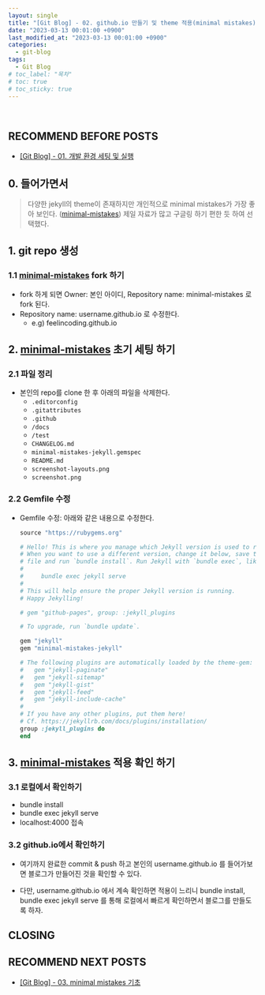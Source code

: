 ```yaml
---
layout: single
title: "[Git Blog] - 02. github.io 만들기 및 theme 적용(minimal mistakes)"
date: "2023-03-13 00:01:00 +0900"
last_modified_at: "2023-03-13 00:01:00 +0900"
categories:
  - git-blog
tags:
  - Git Blog
# toc_label: "목차"
# toc: true
# toc_sticky: true
---
```


<br/>

## RECOMMEND BEFORE POSTS

- [[Git Blog] - 01. 개발 환경 세팅 및 실행][git-blog-01]

## 0. 들어가면서

> 다양한 jekyll의 theme이 존재하지만 개인적으로 minimal mistakes가 가장 좋아 보인다. ([minimal-mistakes][minimal-mistakes-url])
> 제일 자료가 많고 구글링 하기 편한 듯 하여 선택했다.

## 1. git repo 생성

### 1.1 [minimal-mistakes][minimal-mistakes-url] fork 하기

- fork 하게 되면 Owner: 본인 아이디, Repository name: minimal-mistakes 로 fork 된다.
- Repository name: username.github.io 로 수정한다.
  - e.g) feelincoding.github.io

## 2. [minimal-mistakes][minimal-mistakes-url] 초기 세팅 하기

### 2.1 파일 정리

- 본인의 repo를 clone 한 후 아래의 파일을 삭제한다.
  - `.editorconfig`
  - `.gitattributes`
  - `.github`
  - `/docs`
  - `/test`
  - `CHANGELOG.md`
  - `minimal-mistakes-jekyll.gemspec`
  - `README.md`
  - `screenshot-layouts.png`
  - `screenshot.png`

### 2.2 Gemfile 수정

- Gemfile 수정: 아래와 같은 내용으로 수정한다.

  ```ruby
  source "https://rubygems.org"

  # Hello! This is where you manage which Jekyll version is used to run.
  # When you want to use a different version, change it below, save the
  # file and run `bundle install`. Run Jekyll with `bundle exec`, like so:
  #
  #     bundle exec jekyll serve
  #
  # This will help ensure the proper Jekyll version is running.
  # Happy Jekylling!

  # gem "github-pages", group: :jekyll_plugins

  # To upgrade, run `bundle update`.

  gem "jekyll"
  gem "minimal-mistakes-jekyll"

  # The following plugins are automatically loaded by the theme-gem:
  #   gem "jekyll-paginate"
  #   gem "jekyll-sitemap"
  #   gem "jekyll-gist"
  #   gem "jekyll-feed"
  #   gem "jekyll-include-cache"
  #
  # If you have any other plugins, put them here!
  # Cf. https://jekyllrb.com/docs/plugins/installation/
  group :jekyll_plugins do
  end
  ```

## 3. [minimal-mistakes][minimal-mistakes-url] 적용 확인 하기

### 3.1 로컬에서 확인하기

- bundle install
- bundle exec jekyll serve
- localhost:4000 접속

### 3.2 github.io에서 확인하기

- 여기까지 완료한 commit & push 하고 본인의 username.github.io 를 들어가보면 블로그가 만들어진 것을 확인할 수 있다.

- 다만, username.github.io 에서 계속 확인하면 적용이 느리니 bundle install, bundle exec jekyll serve 를 통해 로컬에서 빠르게 확인하면서 블로그를 만들도록 하자.

## CLOSING

## RECOMMEND NEXT POSTS

- [[Git Blog] - 03. minimal mistakes 기초][git-blog-03]

[minimal-mistakes-url]: https://mmistakes.github.io/minimal-mistakes/docs/quick-start-guide/
[git-blog-01]: https://feelincoding.github.io/git-blog/git-blog-01-setting/
[git-blog-03]: https://feelincoding.github.io/git-blog/git-blog-03-minimal-mistake-basic/
